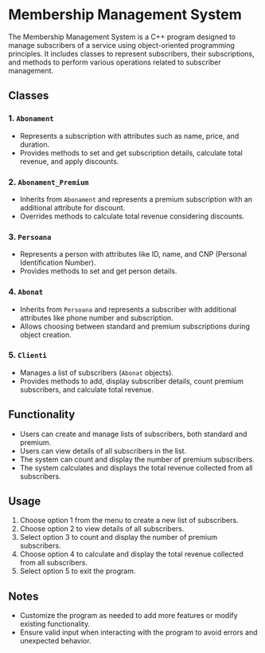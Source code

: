 # Membership Management System

The Membership Management System is a C++ program designed to manage subscribers of a service using object-oriented programming principles. It includes classes to represent subscribers, their subscriptions, and methods to perform various operations related to subscriber management.

## Classes

### 1. `Abonament`
- Represents a subscription with attributes such as name, price, and duration.
- Provides methods to set and get subscription details, calculate total revenue, and apply discounts.

### 2. `Abonament_Premium`
- Inherits from `Abonament` and represents a premium subscription with an additional attribute for discount.
- Overrides methods to calculate total revenue considering discounts.

### 3. `Persoana`
- Represents a person with attributes like ID, name, and CNP (Personal Identification Number).
- Provides methods to set and get person details.

### 4. `Abonat`
- Inherits from `Persoana` and represents a subscriber with additional attributes like phone number and subscription.
- Allows choosing between standard and premium subscriptions during object creation.

### 5. `Clienti`
- Manages a list of subscribers (`Abonat` objects).
- Provides methods to add, display subscriber details, count premium subscribers, and calculate total revenue.

## Functionality

- Users can create and manage lists of subscribers, both standard and premium.
- Users can view details of all subscribers in the list.
- The system can count and display the number of premium subscribers.
- The system calculates and displays the total revenue collected from all subscribers.

## Usage

1. Choose option 1 from the menu to create a new list of subscribers.
2. Choose option 2 to view details of all subscribers.
3. Select option 3 to count and display the number of premium subscribers.
4. Choose option 4 to calculate and display the total revenue collected from all subscribers.
5. Select option 5 to exit the program.

## Notes

- Customize the program as needed to add more features or modify existing functionality.
- Ensure valid input when interacting with the program to avoid errors and unexpected behavior.

